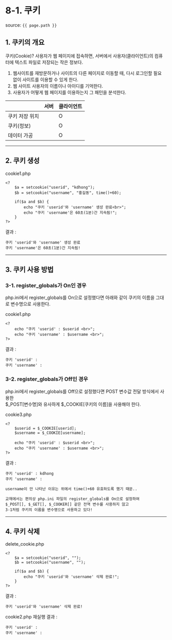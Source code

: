 # 8-1. 쿠키

source: `{{ page.path }}`

## 1. 쿠키의 개요

쿠키(Cookie)? 사용자가 웹 페이지에 접속하면, 서버에서 사용자(클라이언트)의 컴퓨터에 텍스트 파일로 저장되는 작은 정보다.

1. 웹사이트를 재방문하거나 사이트의 다른 페이지로 이동할 때, 다시 로그인할 필요 없이 사이트를 이용할 수 있게 한다.
2. 웹 사이트 사용자의 이름이나 아이디를 기억한다.
3. 사용자가 어떻게 웹 페이지를 이용하는지 그 패턴을 분석한다.

|               | 서버  | 클라이언트  |
|---------------|-------|-----------|
| 쿠키 저장 위치 |       | O         |
| 쿠키(정보)     |       | O         |
| 데이터 가공    |       | O         |

---

## 2. 쿠키 생성

cookie1.php
```
<?
	$a = setcookie("userid", "kdhong");
	$b = setcookie("username", "홍길동", time()+60);

	if($a and $b) {
		echo "쿠키 'userid'와 'username' 생성 완료<br>";
		echo "쿠키 'username'은 60초(1분)간 지속됨!";
	}
?>
```

결과 :
```
쿠키 'userid'와 'username' 생성 완료
쿠키 'username'은 60초(1분)간 지속됨!
```

---

## 3. 쿠키 사용 방법

### 3-1. register_globals가 On인 경우

php.ini에서 register_globals를 On으로 설정했다면 아래와 같이 쿠키의 이름을 그대로 변수명으로 사용한다.


cookie1.php
```
<?
	echo "쿠키 'userid' : $userid <br>";
	echo "쿠키 'username' : $username <br>";
?>
```

결과 :
```
쿠키 'userid' :
쿠키 'username' :
```

### 3-2. register_globals가 Off인 경우

php.ini에서 register_globals를 Off으로 설정했다면 POST 변수값 전달 방식에서 사용한  
$_POST[변수명]와 유사하게 $_COOKIE[쿠키의 이름]을 사용해야 한다.

cookie3.php
```
<?
	$userid = $_COOKIE[userid];
	$username = $_COOKIE[username];

	echo "쿠키 'userid' : $userid <br>";
	echo "쿠키 'username' : $username <br>";
?>
```

결과 :
```
쿠키 'userid' : kdhong
쿠키 'username' :

username이 안 나타난 이유는 위에서 time()+60 유효하도록 했기 때문..
```

```note
교재에서는 편의상 php.ini 파일의 register_globals를 On으로 설정하여
$_POST[], $_GET[], $_COOKER[] 같은 전역 변수를 사용하지 않고
3-1처럼 쿠키의 이름을 변수명으로 사용하고 있다!
```

---

## 4. 쿠키 삭제

delete_cookie.php
```
<?
	$a = setcookie("userid", "");
	$b = setcookie("username", "");

	if($a and $b) {
		echo "쿠키 'userid'와 'username' 삭제 완료!";
	}
?>
```

결과 :
```
쿠키 'userid'와 'username' 삭제 완료!
```

cookie2.php 재실행 결과 :
```
쿠키 'userid' :
쿠키 'username' :
```

